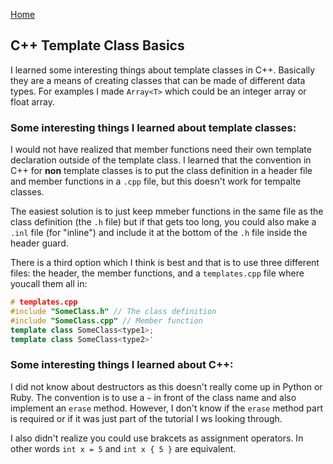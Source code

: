 [Home](../README.md)

## C++ Template Class Basics

I learned some interesting things about template classes in C++. Basically they are a means of creating classes that can be made of different data types. For examples I made `Array<T>` which could be an integer array or float array.

### Some interesting things I learned about template classes:

I would not have realized that member functions need their own template declaration outside of the template class. I learned that the convention in C++ for **non** template classes is to put the class definition in a header file and member functions in a `.cpp` file, but this doesn't work for tempalte classes.

The easiest solution is to just keep mmeber functions in the same file as the class definition (the `.h` file) but if that gets too long, you could also make a `.inl` file (for "inline") and include it at the bottom of the `.h` file inside the header guard.

There is a third option which I think is best and that is to use three different files: the header, the member functions, and a `templates.cpp` file where youcall them all in:

```cpp
# templates.cpp
#include "SomeClass.h" // The class definition
#include "SomeClass.cpp" // Member function
template class SomeClass<type1>;
template class SomeClass<type2>'
```


### Some interesting things I learned about C++:

I did not know about destructors as this doesn't really come up in Python or Ruby. The convention is to use a `~` in front of the class name and also implement an `erase` method. However, I don't know if the `erase` method part is required or if it was just part of the tutorial I ws looking through.

I also didn't realize you could use brakcets as assignment operators. In other words `int x = 5` and `int x { 5 }` are equivalent.
